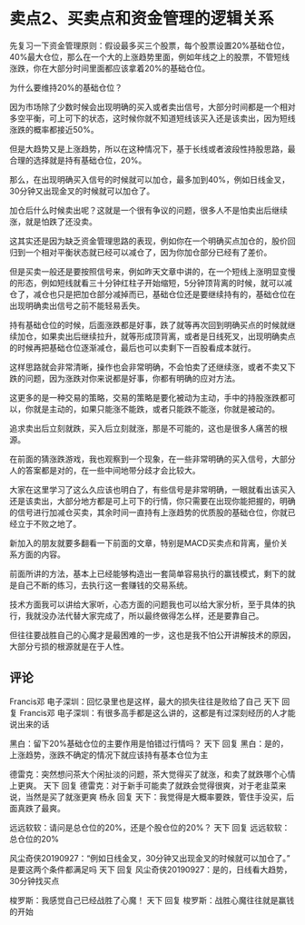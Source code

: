 # 卖点2、买卖点和资金管理的逻辑关系

先复习一下资金管理原则：假设最多买三个股票，每个股票设置20%基础仓位，40%最大仓位，那么在一个大的上涨趋势里面，例如年线之上的股票，不管短线涨跌，你在大部分时间里面都应该拿着20%的基础仓位。

为什么要维持20%的基础仓位？

因为市场除了少数时候会出现明确的买入或者卖出信号，大部分时间都是一个相对多空平衡，可上可下的状态，这时候你就不知道短线该买入还是该卖出，因为短线涨跌的概率都接近50%。

但是大趋势又是上涨趋势，所以在这种情况下，基于长线或者波段性持股思路，最合理的选择就是持有基础仓位，20%。

那么，在出现明确买入信号的时候就可以加仓，最多加到40%，例如日线金叉，30分钟又出现金叉的时候就可以加仓了。

加仓后什么时候卖出呢？这就是一个很有争议的问题，很多人不是怕卖出后继续涨，就是怕跌了还没卖。

这其实还是因为缺乏资金管理思路的表现，例如你在一个明确买点加仓的，股价回归到一个相对平衡状态就已经可以减仓了，因为你加仓部分已经有了差价。

但是买卖一般还是要按照信号来，例如昨天文章中讲的，在一个短线上涨明显变慢的形态，例如短线就看三十分钟红柱子开始缩短，5分钟顶背离的时候，就可以减仓了，减仓也只是把加仓部分减掉而已，基础仓位还是要继续持有的，基础仓位在出现明确卖出信号之前不能轻易丢失。

持有基础仓位的时候，后面涨跌都是好事，跌了就等再次回到明确买点的时候就继续加仓，如果卖出后继续拉升，就等形成顶背离，或者是日线死叉，出现明确卖点的时候再把基础仓位逐渐减仓，最后也可以卖剩下一百股看成本就行。

这样思路就会非常清晰，操作也会非常明确，不会怕卖了还继续涨，或者不卖又下跌的问题，因为涨跌对你来说都是好事，你都有明确的应对方法。

这更多的是一种交易的策略，交易的策略是要化被动为主动，手中的持股涨跌都可以，你就是主动的，如果只能涨不能跌，或者只能跌不能涨，你就是被动的。

追求卖出后立刻就跌，买入后立刻就涨，那是不可能的，这也是很多人痛苦的根源。

在前面的猜涨跌游戏，我也观察到一个现象，在一些非常明确的买入信号，大部分人的答案都是对的，在一些中间地带分歧才会比较大。

大家在这里学习了这么久应该也明白了，有些信号是非常明确，一眼就看出该买入还是该卖出，大部分地方都是可上可下的行情，你只需要在出现你能把握的，明确的信号进行加减仓买卖，其余时间一直持有上涨趋势的优质股的基础仓位，你就已经立于不败之地了。

新加入的朋友就要多翻看一下前面的文章，特别是MACD买卖点和背离，量价关系方面的内容。

前面所讲的方法，基本上已经能够构造出一套简单容易执行的赢钱模式，剩下的就是自己不断的练习，去执行这一套赚钱的交易系统。

技术方面我可以讲给大家听，心态方面的问题我也可以给大家分析，至于具体的执行，我就没办法代替大家完成了，所以最终做得怎么样，还是要靠自己。

但往往要战胜自己的心魔才是最困难的一步，这也是我不怕公开讲解技术的原因，大部分亏损的根源就是在于人性。

## 评论
Francis邓 电子深圳：回忆录里也是这样，最大的损失往往是败给了自己
天下 回复 Francis邓 电子深圳：有很多高手都是这么讲的，这都是有过深刻经历的人才能说出来的话

黑白：留下20%基础仓位的主要作用是怕错过行情吗？
天下 回复 黑白：是的，上涨趋势，涨跌不确定的情况下就应该持有基本仓位为主

德雷克：突然想问茶大个闲扯淡的问题，茶大觉得买了就涨，和卖了就跌哪个心情上更爽。
天下 回复 德雷克：对于新手可能卖了就跌会觉得很爽，对于老韭菜来说，当然是买了就涨更爽
杨永 回复 天下：我觉得是大概率要跌，管住手没买，后面真跌了最爽。

远远软软：请问是总仓位的20%，还是个股仓位的20%？
天下 回复 远远软软：总仓位的20%

风尘奇侠20190927：“例如日线金叉，30分钟又出现金叉的时候就可以加仓了。”  是要这两个条件都满足吗
天下 回复 风尘奇侠20190927：是的，日线看大趋势，30分钟找买点

梭罗斯：我感觉自己已经战胜了心魔！
天下 回复 梭罗斯：战胜心魔往往就是赢钱的开始
